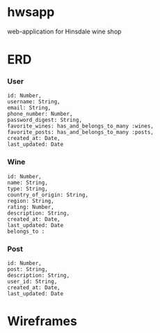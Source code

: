 # hwsapp
web-application for Hinsdale wine shop


# ERD

### User
```
id: Number,
username: String,
email: String,
phone_number: Number,
password_digest: String,
favorite_wines: has_and_belongs_to_many :wines,
favorite_posts: has_and_belongs_to_many :posts,
created_at: Date,
last_updated: Date
```

### Wine
```
id: Number,
name: String,
type: String,
country_of_origin: String,
region: String,
rating: Number,
description: String,
created_at: Date,
last_updated: Date
belongs_to :
```

### Post
```
id: Number,
post: String,
description: String,
user_id: String,
created_at: Date,
last_updated: Date
```


# Wireframes

